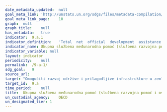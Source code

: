 ```yaml
---	
date_metadata_updated:	null
goal_meta_link:	'http://unstats.un.org/sdgs/files/metadata-compilation/Metadata-Goal-9.pdf'
goal_meta_link_page:	10
graph:	null
graph_title:	null
has_metadata:	true
indicator:	9.a.1
indicator_definition:	'Total  net  official  development  assistance  (ODA'
indicator_name:	Ukupna službena međunarodna pomoć (službena razvojna pomoć i ostali službeni tokovi) za infrastrukturu
indicator_variable:	null
layout:	indicator
periodicity:	null
permalink:	/9-a-1/
sdg_goal:	9
source_url:	
target:	"Omogućiti razvoj održive i prilagodljive infrastrukture u zemljama u razvoju putem poboljšane financijske, tehnološke i tehničke podrške afričkim zemljama, najmanje razvijenim zemljama, zemljama u razvoju koje nemaju izlaz na more i malim otočnim državama u razvoju"
target_id:	9.a
time_period:	null
title:	Ukupna službena međunarodna pomoć (službena razvojna pomoć i ostali službeni tokovi) za infrastrukturu
un_custodial_agency:	OECD
un_designated_tier:	1
---	
```

